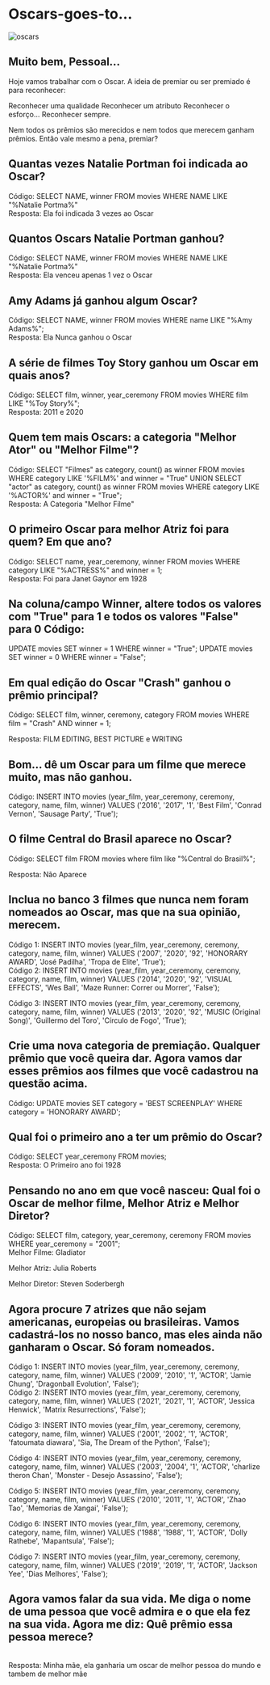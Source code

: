 # Oscars-goes-to...
![oscars](https://github.com/LucasSilva77/Oscars-goes-to/assets/125465336/e30d2620-d66e-4f14-97c7-30e93c95f0c9) 

## Muito bem, Pessoal...
Hoje vamos trabalhar com o Oscar. A ideia de premiar ou ser premiado é para reconhecer:

Reconhecer uma qualidade Reconhecer um atributo Reconhecer o esforço... Reconhecer sempre.

Nem todos os prêmios são merecidos e nem todos que merecem ganham prêmios. Então vale mesmo a pena, premiar?

## Quantas vezes Natalie Portman foi indicada ao Oscar? 
Código: SELECT NAME, winner FROM movies WHERE NAME LIKE "%Natalie Portma%"<br/>
Resposta: Ela foi indicada 3 vezes ao Oscar

## Quantos Oscars Natalie Portman ganhou? 
Código: SELECT NAME, winner FROM movies WHERE NAME LIKE "%Natalie Portma%"<br/>
Resposta: Ela venceu apenas 1 vez o Oscar

## Amy Adams já ganhou algum Oscar? 
Código: SELECT NAME, winner FROM movies WHERE name LIKE "%Amy Adams%";<br/>
Resposta: Ela Nunca ganhou o Oscar

## A série de filmes Toy Story ganhou um Oscar em quais anos? 
Código: SELECT film, winner, year_ceremony FROM movies WHERE film LIKE "%Toy Story%";<br/>
Resposta: 2011 e 2020

## Quem tem mais Oscars: a categoria "Melhor Ator" ou "Melhor Filme"? 
Código: SELECT "Filmes" as category, count() as winner FROM movies WHERE category LIKE '%FILM%' and winner = "True" UNION SELECT "actor" as category, count() as winner FROM movies WHERE category LIKE '%ACTOR%' and winner = "True";<br/>
Resposta: A Categoria "Melhor Filme"

## O primeiro Oscar para melhor Atriz foi para quem? Em que ano? 
Código: SELECT name, year_ceremony, winner FROM movies WHERE category LIKE "%ACTRESS%" and winner = 1;<br/>
Resposta: Foi para Janet Gaynor em 1928

## Na coluna/campo Winner, altere todos os valores com "True" para 1 e todos os valores "False" para 0 Código:
UPDATE movies SET winner = 1 WHERE winner = "True"; UPDATE movies SET winner = 0 WHERE winner = "False";<br/>

## Em qual edição do Oscar "Crash" ganhou o prêmio principal?
Código: SELECT film, winner, ceremony, category FROM movies WHERE film = "Crash" AND winner = 1;<br/>

Resposta: FILM EDITING, BEST PICTURE e WRITING

## Bom... dê um Oscar para um filme que merece muito, mas não ganhou.
Código: INSERT INTO movies (year_film, year_ceremony, ceremony, category, name, film, winner) VALUES ('2016', '2017', '1', 'Best Film', 'Conrad Vernon', 'Sausage Party', 'True');<br/>

## O filme Central do Brasil aparece no Oscar?
Código: SELECT film FROM movies where film like "%Central do Brasil%";<br/>

Resposta: Não Aparece

## Inclua no banco 3 filmes que nunca nem foram nomeados ao Oscar, mas que na sua opinião, merecem. 
Código 1: INSERT INTO movies (year_film, year_ceremony, ceremony, category, name, film, winner) VALUES ('2007', '2020', '92', 'HONORARY AWARD', 'José Padilha', 'Tropa de Elite', 'True');<br/>
Código 2: INSERT INTO movies (year_film, year_ceremony, ceremony, category, name, film, winner) VALUES ('2014', '2020', '92', 'VISUAL EFFECTS', 'Wes Ball', 'Maze Runner: Correr ou Morrer', 'False');<br/>

Código 3: INSERT INTO movies (year_film, year_ceremony, ceremony, category, name, film, winner) VALUES ('2013', '2020', '92', 'MUSIC (Original Song)', 'Guillermo del Toro', 'Círculo de Fogo', 'True');<br/>

## Crie uma nova categoria de premiação. Qualquer prêmio que você queira dar. Agora vamos dar esses prêmios aos filmes que você cadastrou na questão acima.
Código: UPDATE movies SET category = 'BEST SCREENPLAY' WHERE category = 'HONORARY AWARD';

## Qual foi o primeiro ano a ter um prêmio do Oscar?
Código: SELECT year_ceremony FROM movies;<br/>
Resposta: O Primeiro ano foi 1928

## Pensando no ano em que você nasceu: Qual foi o Oscar de melhor filme, Melhor Atriz e Melhor Diretor?
Código: SELECT film, category, year_ceremony, ceremony FROM movies WHERE year_ceremony = "2001";<br/>
Melhor Filme: Gladiator

Melhor Atriz: Julia Roberts<br/>

Melhor Diretor: Steven Soderbergh<br/>

## Agora procure 7 atrizes que não sejam americanas, europeias ou brasileiras. Vamos cadastrá-los no nosso banco, mas eles ainda não ganharam o Oscar. Só foram nomeados. 
Código 1: INSERT INTO movies (year_film, year_ceremony, ceremony, category, name, film, winner) VALUES ('2009', '2010', '1', 'ACTOR', 'Jamie Chung', 'Dragonball Evolution', 'False');<br/>
Código 2: INSERT INTO movies (year_film, year_ceremony, ceremony, category, name, film, winner) VALUES ('2021', '2021', '1', 'ACTOR', 'Jessica Henwick', 'Matrix Resurrections', 'False');<br/>

Código 3: INSERT INTO movies (year_film, year_ceremony, ceremony, category, name, film, winner) VALUES ('2001', '2002', '1', 'ACTOR', 'fatoumata diawara', 'Sia, The Dream of the Python', 'False');<br/>

Código 4: INSERT INTO movies (year_film, year_ceremony, ceremony, category, name, film, winner) VALUES ('2003', '2004', '1', 'ACTOR', 'charlize theron Chan', 'Monster - Desejo Assassino', 'False');<br/>

Código 5: INSERT INTO movies (year_film, year_ceremony, ceremony, category, name, film, winner) VALUES ('2010', '2011', '1', 'ACTOR', 'Zhao Tao', 'Memorias de Xangai', 'False');<br/>

Código 6: INSERT INTO movies (year_film, year_ceremony, ceremony, category, name, film, winner) VALUES ('1988', '1988', '1', 'ACTOR', 'Dolly Rathebe', 'Mapantsula', 'False');<br/>

Código 7: INSERT INTO movies (year_film, year_ceremony, ceremony, category, name, film, winner) VALUES ('2019', '2019', '1', 'ACTOR', 'Jackson Yee', 'Dias Melhores', 'False');<br/>

## Agora vamos falar da sua vida. Me diga o nome de uma pessoa que você admira e o que ela fez na sua vida. Agora me diz: Quê prêmio essa pessoa merece?
<br/>Resposta: Minha mãe, ela ganharia um oscar de melhor pessoa do mundo e tambem de melhor mãe

